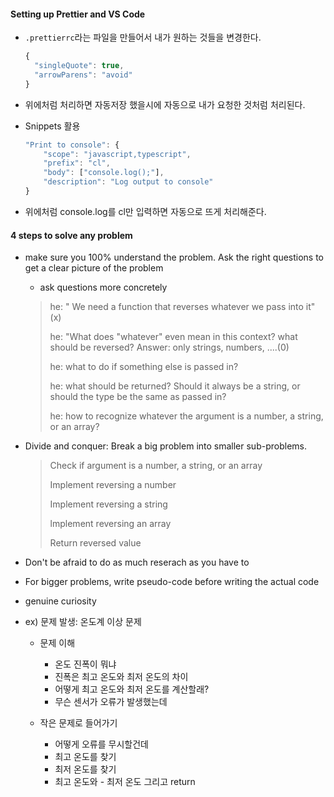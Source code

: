 #### Setting up Prettier and VS Code

- `.prettierrc`라는 파일을 만들어서 내가 원하는 것들을 변경한다. 

  ```js
  {
    "singleQuote": true,
    "arrowParens": "avoid"
  }
  
  ```

  

- 위에처럼 처리하면 자동저장 했을시에 자동으로 내가 요청한 것처럼 처리된다.

- Snippets 활용 

  ```js
  "Print to console": {
      "scope": "javascript,typescript",
      "prefix": "cl",
      "body": ["console.log();"],
      "description": "Log output to console"
  }
  ```

- 위에처럼 console.log를 cl만 입력하면 자동으로 뜨게 처리해준다. 



#### 4 steps to solve any problem

- make sure you 100% understand the problem. Ask the right questions to get a clear picture of the problem

  - ask questions more concretely

  >
  >
  >he: " We need a function that reverses whatever we pass into it"(x)
  >
  >he: "What does "whatever" even mean in this context? what should be reversed? Answer: only strings, numbers, ....(0)
  >
  >he: what to do if something else is passed in? 
  >
  >he: what should be returned? Should it always be a string, or should the type be the same as passed in?
  >
  >he: how to recognize whatever the argument is a number, a string, or an array?

- Divide and conquer: Break a big problem into smaller sub-problems.

  > Check if argument is a number, a string, or an array
  >
  > Implement reversing a number
  >
  > Implement reversing a string
  >
  > lmplement reversing an array
  >
  > Return reversed value

- Don't be afraid to do as much reserach as you have to 

- For bigger problems, write pseudo-code before writing the actual code
- genuine curiosity

- ex) 문제 발생: 온도계 이상 문제 

  - 문제 이해
    - 온도 진폭이 뭐냐
    - 진폭은 최고 온도와 최저 온도의 차이
    - 어떻게 최고 온도와 최저 온도를 계산할래?
    - 무슨 센서가 오류가 발생했는데

  - 작은 문제로 들어가기
    - 어떻게 오류를 무시할건데
    - 최고 온도를 찾기
    - 최저 온도를 찾기
    - 최고 온도와 - 최저 온도 그리고 return